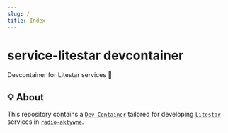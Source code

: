 ```yaml
---
slug: /
title: Index
---
```


# service-litestar devcontainer

Devcontainer for Litestar services 🌠

## 💡 About

This repository contains a [`Dev Container`](https://containers.dev)
tailored for developing [`Litestar`](https://litestar.dev) services in
[`radio-aktywne`](https://github.com/radio-aktywne).
